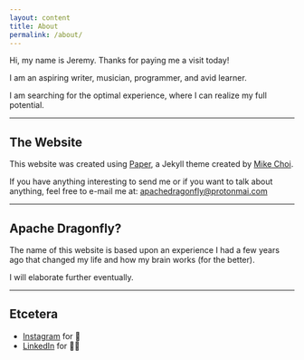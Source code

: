 ```yaml
---
layout: content
title: About
permalink: /about/
---
```

Hi, my name is Jeremy.
Thanks for paying me a visit today!

I am an aspiring writer, musician, programmer, and avid learner.

I am searching for the optimal experience, where I can realize my full potential.

----

## The Website
This website was created using <a href="https://github.com/mkchoi212/paper-jekyll-theme">Paper</a>, a Jekyll theme created by <a href="https://deadbeef.me">Mike Choi</a>.

If you have anything interesting to send me or if you want to talk about anything, feel free to e-mail me at: apachedragonfly@protonmai.com

----

## Apache Dragonfly?

The name of this website is based upon an experience I had a few years ago that changed my life and how my brain works (for the better).

I will elaborate further eventually.

----

## Etcetera

- [Instagram](https://www.instagram.com/jeremycsaunders) for 📸
- [LinkedIn](https://www.linkedin.com/in/jeremycsaunders) for 🤝🏻

